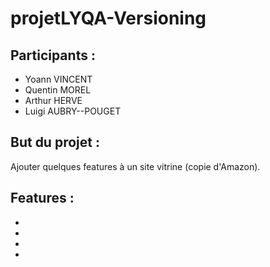 # projetLYQA-Versioning

## Participants :
- Yoann VINCENT
- Quentin MOREL
- Arthur HERVE
- Luigi AUBRY--POUGET

## But du projet :

Ajouter quelques features à un site vitrine (copie d'Amazon).

## Features :

-
-
-
-